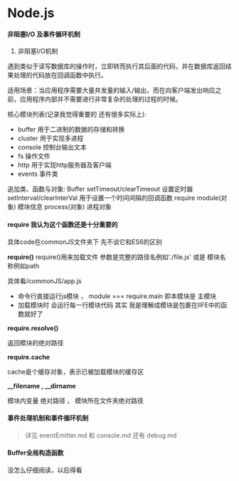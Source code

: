 # Node.js

#### 非阻塞I/O 及事件循环机制

1. 非阻塞I/O机制

遇到类似于读写数据库的操作时，立即转而执行其后面的代码，并在数据库返回结果处理的代码放在回调函数中执行。

适用场景：当应用程序需要大量并发量的输入/输出，而在向客户端发出响应之前，应用程序内部并不需要进行非常复杂的处理的过程的时候。

核心模块列表(记录我觉得重要的 还有很多实际上):
* buffer 用于二进制的数据的存储和转换
* cluster 用于实现多进程
* console  控制台输出文本
* fs 操作文件
* http 用于实现http服务器及客户端
* events 事件类

追加类、函数与对象:
Buffer
setTimeout/clearTimeout 设置定时器
setInterval/clearInterVal 用于设置一个时间间隔的回调函数
require
module(对象) 模块信息
process(对象) 进程对象

#### require 我认为这个函数还是十分重要的
具体code在commonJS文件夹下
先不谈它和ES6的区别

**require()**
require()用来加载文件 参数是完整的路径名例如'./file.js' 或是 模块名称例如path

具体看/commonJS/app.js

* 命令行直接运行js模块 ， module === require.main 即本模块是 主模块
* 加载模块时 会运行每一行模块代码 其实 我是理解成模块是包裹在IIFE中的函数就好了

**require.resolve()**

返回模块的绝对路径

**require.cache**

cache是个缓存对象，表示已被加载模块的缓存区

**__filename , __dirname**

模块内变量 绝对路径  ， 模块所在文件夹绝对路径

#### 事件处理机制和事件循环机制

> 详见 eventEmitter.md 和 console.md 还有 debug.md

#### Buffer全局构造函数

没怎么仔细阅读，以后得看

